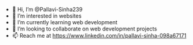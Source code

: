 - 👋 Hi, I’m @Pallavi-Sinha239
- 👀 I’m interested in websites
- 🌱 I’m currently learning web development
- 💞️ I’m looking to collaborate on web development projects
- 📫 Reach me at https://www.linkedin.com/in/pallavi-sinha-098a67171

<!---
Pallavi-Sinha239/Pallavi-Sinha239 is a ✨ special ✨ repository because its `README.md` (this file) appears on your GitHub profile.
You can click the Preview link to take a look at your changes.
--->
